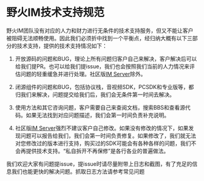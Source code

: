 # 野火IM技术支持规范
野火IM团队没有对应的人力和财力进行无条件的技术支持服务，但又不能让客户被阻碍无法顺畅使用。因此我们必须折中找到一个平衡点，经归纳大概有以下三部分的技术支持，提供的技术支持情况如下：
1. 开放源码的问题和BUG，理论上所有问题归客户自己来解决，客户解决后可以给我们提PR。也可以给我们提issue，我们也会按照我们当前的人力情况来评估问题的轻重缓急并进行处理。社区版[IM Server](https://github.com/wildfirechat/server)除外。

2. 闭源组件的问题和BUG，包括协议栈，音视频SDK，PCSDK和专业版等，都归我们来解决，问题提交给我们后，我们会无条件第一时间去解决。

3. 使用方法和其它咨询问题，客户需要自己来查阅文档，搜索BBS和查看源代码。如果无法找到对应问题描述，我们会第一时间负责补充说明。

4. 社区版[IM Server](https://github.com/wildfirechat/server)强烈不建议客户自己修改。如果没有修改的情况下，如果发现问题可以报告给我们，我们会第一时间负责修复。如果修改了，我们就无法对您修改过的版本进行支持，购买过的SDK可能会有各种各样的问题，我们不会再提供技术支持。“私自拆开不再保修”是各行各业的普遍做法。

我们欢迎大家有问题提issue，提issue时请尽量附带上日志和截图，有了充足的信息我们也能更快的解决问题。抓取日志方法请参考常见问题
